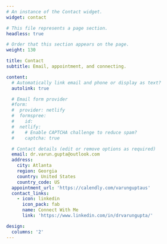 ```yaml
---
# An instance of the Contact widget.
widget: contact

# This file represents a page section.
headless: true

# Order that this section appears on the page.
weight: 130

title: Contact
subtitle: Email, appointment, and connecting.

content:
  # Automatically link email and phone or display as text?
  autolink: true

  # Email form provider
  #form:
  #  provider: netlify
  #  formspree:
  #    id:
  #  netlify:
  #    # Enable CAPTCHA challenge to reduce spam?
  #    captcha: true

  # Contact details (edit or remove options as required)
  email: dr.varun.gupta@outlook.com
  address:
    city: Atlanta
    region: Georgia
    country: United States
    country_code: US
  appointment_url: 'https://calendly.com/varunguptaus'
  contact_links:
    - icon: linkedin
      icon_pack: fab
      name: Connect With Me
      link: 'https://www.linkedin.com/in/drvarungupta/'

design:
  columns: '2'
---
```

